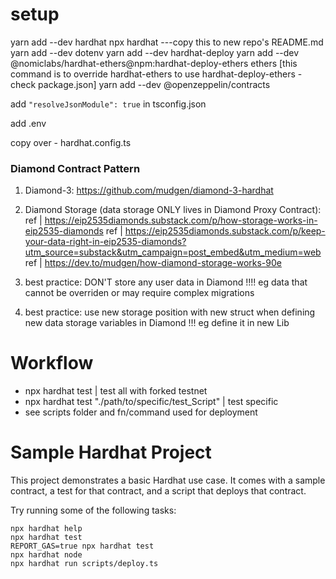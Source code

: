 # setup

yarn add --dev hardhat
npx hardhat
---copy this to new repo's README.md
yarn add --dev dotenv
yarn add --dev hardhat-deploy
yarn add --dev @nomiclabs/hardhat-ethers@npm:hardhat-deploy-ethers ethers [this command is to override hardhat-ethers to use hardhat-deploy-ethers - check package.json]
yarn add --dev @openzeppelin/contracts

add `"resolveJsonModule": true` in tsconfig.json

add .env

copy over - hardhat.config.ts

### Diamond Contract Pattern

1. Diamond-3: https://github.com/mudgen/diamond-3-hardhat
2. Diamond Storage (data storage ONLY lives in Diamond Proxy Contract):
   ref | https://eip2535diamonds.substack.com/p/how-storage-works-in-eip2535-diamonds
   ref | https://eip2535diamonds.substack.com/p/keep-your-data-right-in-eip2535-diamonds?utm_source=substack&utm_campaign=post_embed&utm_medium=web
   ref | https://dev.to/mudgen/how-diamond-storage-works-90e

3. best practice: DON'T store any user data in Diamond !!!! eg data that cannot be overriden or may require complex migrations
4. best practice: use new storage position with new struct when defining new data storage variables in Diamond !!! eg define it in new Lib

# Workflow

- npx hardhat test | test all with forked testnet
- npx hardhat test "./path/to/specific/test_Script" | test specific
- see scripts folder and fn/command used for deployment

# Sample Hardhat Project

This project demonstrates a basic Hardhat use case. It comes with a sample contract, a test for that contract, and a script that deploys that contract.

Try running some of the following tasks:

```shell
npx hardhat help
npx hardhat test
REPORT_GAS=true npx hardhat test
npx hardhat node
npx hardhat run scripts/deploy.ts
```

